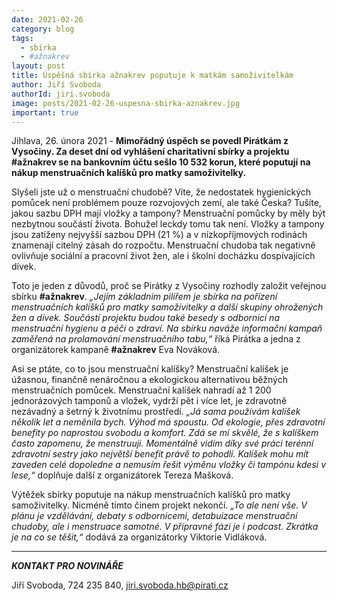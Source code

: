 ```yaml
---
date: 2021-02-26
category: blog
tags:
  - sbírka
  - #ažnakrev
layout: post
title: Úspěšná sbírka ažnakrev poputuje k matkám samoživitelkám
author: Jiří Svoboda
authorId: jiri.svoboda
image: posts/2021-02-26-uspesna-sbirka-aznakrev.jpg
important: true
---
```


Jihlava, 26. února 2021 - **Mimořádný úspěch se povedl Pirátkám z Vysočiny. Za deset dní od vyhlášení charitativní sbírky a projektu #ažnakrev se na bankovním účtu sešlo 10 532 korun, které poputují na nákup menstruačních kalíšků pro matky samoživitelky.**

Slyšeli jste už o menstruační chudobě? Víte, že nedostatek hygienických pomůcek není problémem pouze rozvojových zemí, ale také Česka? Tušíte, jakou sazbu DPH mají vložky a tampony? Menstruační pomůcky by měly být nezbytnou součástí života. Bohužel leckdy tomu tak není. Vložky a tampony jsou zatíženy nejvyšší sazbou DPH (21 %) a v nízkopříjmových rodinách znamenají citelný zásah do rozpočtu. Menstruační chudoba tak negativně ovlivňuje sociální a pracovní život žen, ale i školní docházku dospívajících dívek.

Toto je jeden z důvodů, proč se Pirátky z Vysočiny rozhodly založit veřejnou sbírku **#ažnakrev**. *„Jejím základním pilířem je sbírka na pořízení menstruačních kalíšků pro matky samoživitelky a další skupiny ohrožených žen a dívek. Součástí projektu budou také besedy s odbornicí na menstruační hygienu a péči o zdraví. Na sbírku naváže informační kampaň zaměřená na prolamování menstruačního tabu,“* říká Pirátka a jedna z organizátorek kampaně **#ažnakrev** Eva Nováková.

Asi se ptáte, co to jsou menstruační kalíšky? Menstruační kalíšek je úžasnou, finančně nenáročnou a ekologickou alternativou běžných menstruačních pomůcek. Menstruační kalíšek nahradí až 1 200 jednorázových tamponů a vložek, vydrží pět i více let, je zdravotně nezávadný a šetrný k životnímu prostředí. *„Já sama používám kalíšek několik let a neměnila bych. Výhod má spoustu. Od ekologie, přes zdravotní benefity po naprostou svobodu a komfort. Zdá se mi skvělé, že s kalíškem často zapomenu, že menstruuji. Momentálně vidím díky své práci terénní zdravotní sestry jako největší benefit právě to pohodlí. Kalíšek mohu mít zaveden celé dopoledne a nemusím řešit výměnu vložky či tampónu kdesi v lese,“* doplňuje další z organizátorek Tereza Mašková.

Výtěžek sbírky poputuje na nákup menstruačních kalíšků pro matky samoživitelky. Nicméně tímto činem projekt nekončí. *„To ale není vše. V plánu je vzdělávání, debaty s odbornicemi, detabuizace menstruační chudoby, ale i menstruace samotné. V přípravné fázi je i podcast. Zkrátka je na co se těšit,“* dodává za organizátorky Viktorie Vidláková.

---

***KONTAKT PRO NOVINÁŘE*** 

Jiří Svoboda, 724 235 840, <jiri.svoboda.hb@pirati.cz>
